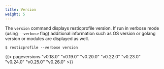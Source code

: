 ```yaml
---
title: Version
weight: 5
---
```


The `version` command displays resticprofile version. If run in verbose mode (using `--verbose` flag) additional information such as OS version or golang version or modules are displayed as well.

```shell
$ resticprofile --verbose version
```

{{< pageversions "v0.18.0" "v0.19.0" "v0.20.0" "v0.22.0" "v0.23.0" "v0.24.0" "v0.25.0" "v0.26.0" >}}
